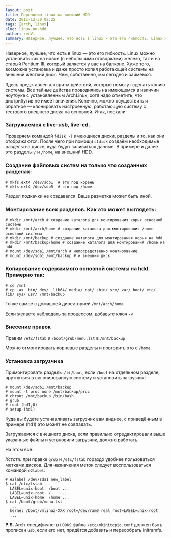 ```yaml
---
layout: post
title: Переносим linux на внешний HDD
date: 2011-12-30 08:25
tags: [arch, linux]
slug: linux-on-hdd
author: redVi
summary: Наверное, лучшее, что есть в linux - это его гибкость. Linux можно установить как на новое (с небольшими оговорками) железо, так и на старый Pentium III, который валяется у вас на балконе.
---
```


Наверное, лучшее, что есть в linux &mdash; это его гибкость. Linux можно установить как на новое (с небольшими оговорками) железо, так и на старый Pentium III, который валяется у вас на балконе. Хуже того, возможна установка  и даже просто копия работающей системы на внешний жёсткий диск. Чем, собственно, мы сегодня и займёмся.

Здесь представлен алгоритм действий, которые помогут сделать копию системы. Все тайные действа проводились на имеющемся в наличии ноутбуке с установленным ArchLinux, хотя надо отметить, что дистрибутив не имеет значения. Конечно, можно осуществить и обратное &mdash; клонировать настроенную, работающую систему с тестового внешнего диска на основной. Итак, поехали:

### Загружаемся с live-usb, live-cd.

Проверяем командой `fdisk -l` имеющиеся диски, разделы и то, как они отображаются. После чего при помощи `cfdisk` создаём необходимые разделы на диске, куда будут заливаться данные. В примере и далее это разделы `/` и `/home`, на внешний HDD.


### Создание файловых систем на только что созданных разделах:

```console
# mkfs.ext4 /dev/sdb1  # это под корень
# mkfs.ext4 /dev/sdb5  # это под /home
```

Раздел подкачки не создавался. Ваша разметка может быть иной.

### Монтирование всех разделов. Как это может выглядеть:

```console
# mkdir /mnt/arch # создание каталога для монтирования корня основной системы
# mkdir /mnt/arch/home # создание каталога для монтирования /home основной системы
# mkdir /mnt/backup # создание каталога для монтирования корня на hdd
# mkdir /mnt/backup/home # создание каталога для монтирования /home на hdd
# mount /dev/sda1 /mnt/arch # непосредственно монтирование
# mount /dev/sdb1 /mnt/backup # и внешний диск
```

### Копирование содержимого основной системы на hdd. Примерно так:

```console
# cd /mnt
# cp -ax  bin/ dev/  lib64/ media/ opt/ sbin/ srv/ var/ boot/ etc/ lib/ sys/ usr/ /mnt/backup
```

То же самое с домашней директорией `/mnt/arch/home`

Если желаете наблюдать за процессом, добавьте ключ `-v`

### Внесение правок

Правим `/etc/fstab` и `/boot/grub/menu.lst` в `/mnt/backup`

Можно отмонтировать корневые разделы и повторить это с `/home`.

### Установка загрузчика

Примонтировать разделы `/` и `/boot`, если `/boot` на отдельном разделе, чрутнуться в склонированную систему и установить загрузчик:

```console
# mount /dev/sdb1 /mnt/backup
# mount -t proc none /mnt/backup/proc
# chroot /mnt/backup /bin/bash
# grub
# root (hd1,0)
# setup (hd1)
```

Куда вы будете устанавливать загрузчик вам виднее, с приведённым в примере (hd1) это может не совпадать.

Загружаемся с внешнего диска, если правильно отредактировали выше указанные файлы и установили загрузчик, должно работать.

На этом всё.

*Кстати:* при правке `grub` и `/etc/fstab` гораздо удобнее пользоваться метками дисков. Для назначения меток следует воспользоваться  командой `e2label`:

```console
# e2label /dev/sda1 new_label
$ cat /etc/fstab
  LABEL=unix-boot  /boot ...
  LABEL=unix-root  /     ...
  LABEL=unix-home  /home ...
$ cat /boot/grub/menu.lst
  ...
  kernel /boot/vmlinuz-XXX root=/dev/ram0 real_root=LABEL=unix-root
  ...
```

<b>P.S.</b> Arch-специфично: в `HOOKS` файла `/etc/mkinitcpio.conf` должен быть прописан `usb`, если его нет, придётся добавить и пересобрать initramfs.

